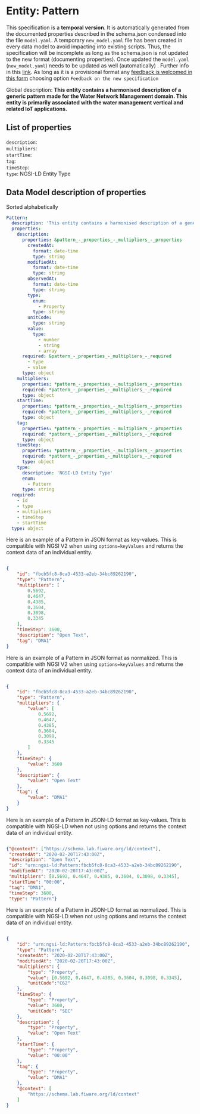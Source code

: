 Entity: Pattern  
===============  
This specification is a **temporal version**. It is automatically generated from the  documented properties described in the schema.json condensed into the file `model.yaml`. A temporary `new_model.yaml` file has been created in every data model to avoid impacting into existing scripts. Thus, the specification will be incomplete as long as the schema.json is not updated to the new format (documenting properties). Once updated the `model.yaml` (`new_model.yaml`) needs to be updated as well (automatically) . Further info in this [link](https://github.com/smart-data-models/data-models/blob/master/specs/warning_message_new_spec.md). As long as it is a provisional format any [feedback is welcomed in this form](https://smartdatamodels.org/index.php/submit-an-issue-2/) choosing option `Feedback on the new specification`  
Global description: **This entity contains a harmonised description of a generic pattern made for the Water Network Management domain. This entity is primarily associated with the water management vertical and related IoT applications.**  

## List of properties  

`description`:   `multipliers`:   `startTime`:   `tag`:   `timeStep`:   `type`: NGSI-LD Entity Type  ## Data Model description of properties  
Sorted alphabetically  
```yaml  
Pattern:    
  description: 'This entity contains a harmonised description of a generic pattern made for the Water Network Management domain. This entity is primarily associated with the water management vertical and related IoT applications.'    
  properties:    
    description:    
      properties: &pattern_-_properties_-_multipliers_-_properties    
        createdAt:    
          format: date-time    
          type: string    
        modifiedAt:    
          format: date-time    
          type: string    
        observedAt:    
          format: date-time    
          type: string    
        type:    
          enum:    
            - Property    
          type: string    
        unitCode:    
          type: string    
        value:    
          type:    
            - number    
            - string    
            - array    
      required: &pattern_-_properties_-_multipliers_-_required    
        - type    
        - value    
      type: object    
    multipliers:    
      properties: *pattern_-_properties_-_multipliers_-_properties    
      required: *pattern_-_properties_-_multipliers_-_required    
      type: object    
    startTime:    
      properties: *pattern_-_properties_-_multipliers_-_properties    
      required: *pattern_-_properties_-_multipliers_-_required    
      type: object    
    tag:    
      properties: *pattern_-_properties_-_multipliers_-_properties    
      required: *pattern_-_properties_-_multipliers_-_required    
      type: object    
    timeStep:    
      properties: *pattern_-_properties_-_multipliers_-_properties    
      required: *pattern_-_properties_-_multipliers_-_required    
      type: object    
    type:    
      description: 'NGSI-LD Entity Type'    
      enum:    
        - Pattern    
      type: string    
  required:    
    - id    
    - type    
    - multipliers    
    - timeStep    
    - startTime    
  type: object    
```  
Here is an example of a Pattern in JSON format as key-values. This is compatible with NGSI V2 when  using `options=keyValues` and returns the context data of an individual entity.  
```json  
{  
    "id": "fbcb5fc8-8ca3-4533-a2eb-34bc89262190",  
    "type": "Pattern",  
    "multipliers": [  
        0.5692,  
        0.4647,  
        0.4385,  
        0.3604,  
        0.3098,  
        0.3345  
    ],  
    "timeStep": 3600,  
    "description": "Open Text",  
    "tag": "DMA1"  
}  
```  
Here is an example of a Pattern in JSON format as normalized. This is compatible with NGSI V2 when  using `options=keyValues` and returns the context data of an individual entity.  
```json  
{  
    "id": "fbcb5fc8-8ca3-4533-a2eb-34bc89262190",  
    "type": "Pattern",  
    "multipliers": {  
        "value": [  
            0.5692,  
            0.4647,  
            0.4385,  
            0.3604,  
            0.3098,  
            0.3345  
        ]  
    },  
    "timeStep": {  
        "value": 3600  
    },  
    "description": {  
        "value": "Open Text"  
    },  
    "tag": {  
        "value": "DMA1"  
    }  
}  
```  
Here is an example of a Pattern in JSON-LD format as key-values. This is compatible with NGSI-LD when not using options and returns the context data of an individual entity.  
```json  
{"@context": ["https://schema.lab.fiware.org/ld/context"],  
 "createdAt": "2020-02-20T17:43:00Z",  
 "description": "Open Text",  
 "id": "urn:ngsi-ld:Pattern:fbcb5fc8-8ca3-4533-a2eb-34bc89262190",  
 "modifiedAt": "2020-02-20T17:43:00Z",  
 "multipliers": [0.5692, 0.4647, 0.4385, 0.3604, 0.3098, 0.3345],  
 "startTime": "00:00",  
 "tag": "DMA1",  
 "timeStep": 3600,  
 "type": "Pattern"}  
```  
Here is an example of a Pattern in JSON-LD format as normalized. This is compatible with NGSI-LD when not using options and returns the context data of an individual entity.  
```json  
{  
    "id": "urn:ngsi-ld:Pattern:fbcb5fc8-8ca3-4533-a2eb-34bc89262190",  
    "type": "Pattern",  
    "createdAt": "2020-02-20T17:43:00Z",  
    "modifiedAt": "2020-02-20T17:43:00Z",  
    "multipliers": {  
        "type": "Property",  
        "value": [0.5692, 0.4647, 0.4385, 0.3604, 0.3098, 0.3345],  
        "unitCode":"C62"  
    },  
    "timeStep": {  
        "type": "Property",  
        "value": 3600,  
        "unitCode": "SEC"  
    },  
    "description": {  
        "type": "Property",  
        "value": "Open Text"  
    },  
    "startTime": {  
        "type": "Property",  
        "value": "00:00"  
    },  
    "tag": {  
        "type": "Property",  
        "value": "DMA1"  
    },  
    "@context": [  
        "https://schema.lab.fiware.org/ld/context"  
    ]  
}  
```  
